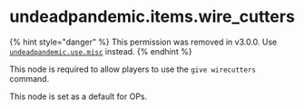 # undeadpandemic.items.wire\_cutters

{% hint style="danger" %}
This permission was removed in v3.0.0. Use [`undeadpandemic.use.misc`](../undeadpandemic.use/undeadpandemic.use.misc.md) instead.
{% endhint %}

This node is required to allow players to use the `give wirecutters` command.

This node is set as a default for OPs.
